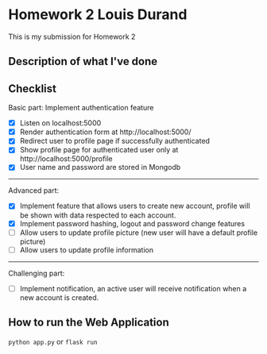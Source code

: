 # Homework 2 Louis Durand

This is my submission for Homework 2


## Description of what I've done



## Checklist

Basic part: Implement authentication feature
- [x] Listen on localhost:5000
- [x] Render authentication form at http://localhost:5000/
- [x] Redirect user to profile page if successfully authenticated
- [x] Show profile page for authenticated user only at http://localhost:5000/profile
- [x] User name and password are stored in Mongodb
--------
Advanced part:
- [x] Implement feature that allows users to create new account, profile will be shown with data respected to each account.
- [x] Implement password hashing, logout and password change features
- [ ] Allow users to update profile picture (new user will have a default profile picture)
- [ ] Allow users to update profile information
--------
Challenging part:
- [ ] Implement notification, an active user will receive notification when a new account is created.


## How to run the Web Application

`python app.py`
or 
`flask run`